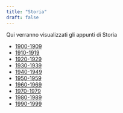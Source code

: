 ```yaml
---
title: "Storia"
draft: false
---
```


Qui verranno visualizzati gli appunti di Storia

* [1900-1909](1900-1909)
* [1910-1919](1910-1919)
* [1920-1929]()
* [1930-1939]()
* [1940-1949]()
* [1950-1959]()
* [1960-1969]()
* [1970-1979]()
* [1980-1989]()
* [1990-1999]()
